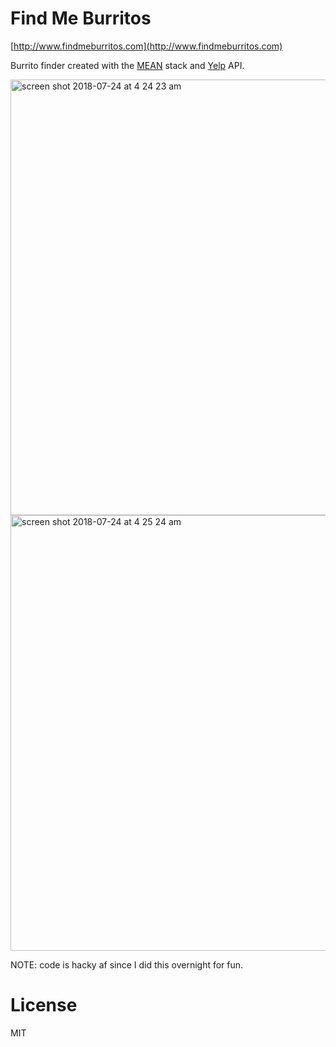 # Find Me Burritos

[http://www.findmeburritos.com](http://www.findmeburritos.com)

Burrito finder created with the [MEAN](http://mean.io/) stack and [Yelp](yelp.com) API.

<img width="697" alt="screen shot 2018-07-24 at 4 24 23 am" src="https://user-images.githubusercontent.com/168240/43135273-ae80b9cc-8ef9-11e8-848a-a180b19dd5d2.png">
<img width="697" alt="screen shot 2018-07-24 at 4 25 24 am" src="https://user-images.githubusercontent.com/168240/43135271-ac9c0de6-8ef9-11e8-993b-fa17681cd204.png">

NOTE: code is hacky af since I did this overnight for fun.

# License

MIT
